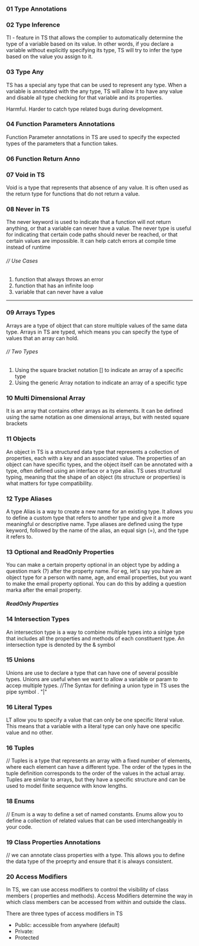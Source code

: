 ### 01 Type Annotations


### 02 Type Inference
TI - feature in TS that allows the complier to automatically determine the type of a variable based on its value. In other words, if you declare a variable without explicitly specifying its type, TS will try to infer the type based on the value you assign to it.

### 03 Type Any
TS has a special any type that can be used to represent any type. When a variable is annotated with the any type, TS will allow it to have any value and disable all type checking for that variable and its properties.

Harmful. Harder to catch type related bugs during development.

### 04 Function Parameters Annotations
Function Parameter annotations in TS are used to specify the expected types of the parameters that a function takes.


### 06 Function Return Anno


### 07 Void in TS
Void is a type that represents that absence of any value. It is often used as the return type for functions that do not return a value.

### 08 Never in TS
The never keyword is used to indicate that a function will not return anything, or that a variable can never have a value. The never type is useful for indicating that certain code paths should never be reached, or that certain values are impossible. It can help catch errors at compile time instead of runtime

###### // Use Cases
1) function that always throws an error
2) function that has an infinite loop
3) variable that can never have a value

---

### 09 Arrays Types
Arrays are a type of object that can store multiple values of the same data type. Arrays in TS are typed, which means you can specify the type of values that an array can hold.

###### // Two Types
1) Using the square bracket notation [] to indicate an array of a specific type
2) Using the generic Array<type> notation to indicate an array of a specific type


### 10 Multi Dimensional Array
It is an array that contains other arrays as its elements. It can be defined using the same notation as one dimensional arrays, but with nested square brackets


### 11 Objects
An object in TS is a structured data type that represents a collection of properties, each with a key and an associated value. The properties of an object can have specific types, and the object itself can be annotated with a type, often defined using an interface or a type alias. TS uses structural typing, meaning that the shape of an object (its structure or properties) is what matters for type compatibility.

### 12 Type Aliases
A type Alias is a way to create a new name for an existing type. It allows you to define a custom type that refers to another type and give it a more meaningful or descriptive name.
Type aliases are defined using the type keyword, followed by the name of the alias, an equal sign (=), and the type it refers to.


### 13 Optional and ReadOnly Properties
You can make a certain property optional in an object type by adding a question mark (?) after the property name.
For eg, let's say you have an object type for a person with name, age, and email properties, but you want to make the email property optional. You can do this by adding a question marka after the email property.

##### ReadOnly Properties


### 14 Intersection Types
An intersection type is a way to combine multiple types into a sinlge type that includes all the properties and methods of each constituent type. An intersection type is denoted by the & symbol


### 15 Unions
Unions are use to declare a type that can have one of several possible types. Unions are useful when we want to allow a variable or param to accep multiple types.
//The Syntax for defining a union type in TS uses the pipe symbol . "|"

### 16 Literal Types
LT allow you to specify a value that can only be one specific literal value. This means that a variable with a literal type can only have one specific value and no other.

### 16 Tuples
// Tuples is a type that represents an array with a fixed number of elements, where each element can have a different type. The order of the types in the tuple definition corresponds to the order of the values in the actual array. Tuples are similar to arrays, but they have a specific structure and can be used to model finite sequence with know lengths.

### 18 Enums
// Enum is a way to define a set of named constants. Enums allow you to define a collection of related values that can be used interchangeably in your code.

### 19 Class Properties Annotations
// we can annotate class properties with a type. This allows you to define the data type of the proeprty and ensure that it is always consistent.


### 20 Access Modifiers
In TS, we can use access modifiers to control the visibility of class members ( properties and methods). Access Modifiers determine the way in which class members can be accessed from within and outside the class.

There are three types of access modifiers in TS
- Public: accessible from anywhere (default)
- Private: 
- Protected